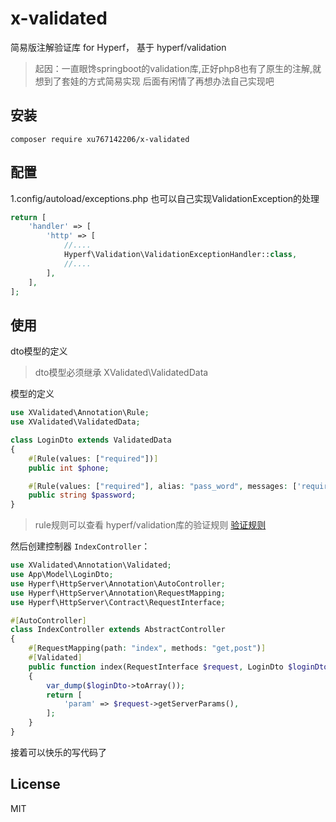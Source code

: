 # x-validated
简易版注解验证库 for Hyperf， 基于 hyperf/validation
>起因：一直眼馋springboot的validation库,正好php8也有了原生的注解,就想到了套娃的方式简易实现 后面有闲情了再想办法自己实现吧


## 安装

~~~shell script
composer require xu767142206/x-validated
~~~

## 配置

1.config/autoload/exceptions.php 也可以自己实现ValidationException的处理

```php
return [
    'handler' => [
        'http' => [
            //....
            Hyperf\Validation\ValidationExceptionHandler::class,
            //....
        ],
    ],
];
```

## 使用

dto模型的定义
> dto模型必须继承 XValidated\ValidatedData

模型的定义

```php
use XValidated\Annotation\Rule;
use XValidated\ValidatedData;

class LoginDto extends ValidatedData
{
    #[Rule(values: ["required"])]
    public int $phone;

    #[Rule(values: ["required"], alias: "pass_word", messages: ['required' => "密码不能为空"])]
    public string $password;
}
```

> rule规则可以查看 hyperf/validation库的验证规则 [验证规则](https://hyperf.wiki/3.0/#/zh-cn/validation?id=%e9%aa%8c%e8%af%81%e8%a7%84%e5%88%99)

然后创建控制器 `IndexController`：

```php
use XValidated\Annotation\Validated;
use App\Model\LoginDto;
use Hyperf\HttpServer\Annotation\AutoController;
use Hyperf\HttpServer\Annotation\RequestMapping;
use Hyperf\HttpServer\Contract\RequestInterface;

#[AutoController]
class IndexController extends AbstractController
{
    #[RequestMapping(path: "index", methods: "get,post")]
    #[Validated]
    public function index(RequestInterface $request, LoginDto $loginDto)
    {
        var_dump($loginDto->toArray());
        return [
            'param' => $request->getServerParams(),
        ];
    }
}
```
接着可以快乐的写代码了
## License

MIT

